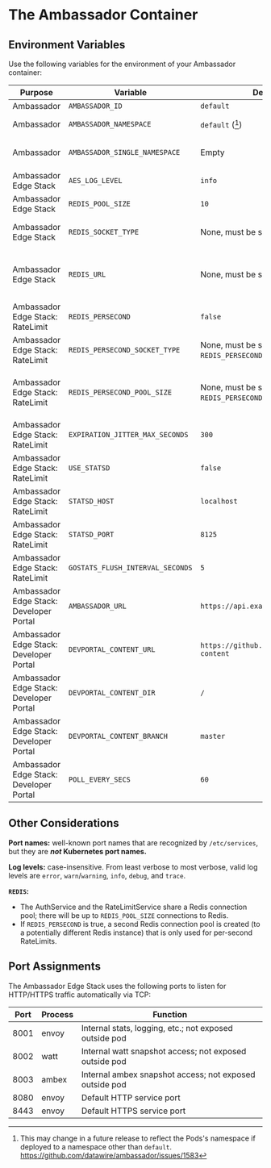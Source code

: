 # The Ambassador Container

## Environment Variables

Use the following variables for the environment of your Ambassador container:

| Purpose                                 | Variable                         | Default value                                     | Value type                                                                    |
|-----------------------------------------|----------------------------------|---------------------------------------------------|-------------------------------------------------------------------------------|
| Ambassador                              | `AMBASSADOR_ID`                  | `default`                                         | Plain string                                                                  |
| Ambassador                              | `AMBASSADOR_NAMESPACE`           | `default` ([^1])                                  | Kubernetes namespace                                                          |
| Ambassador                              | `AMBASSADOR_SINGLE_NAMESPACE`    | Empty                                             | Boolean; non-empty=true, empty=false                                          |
| Ambassador Edge Stack                   | `AES_LOG_LEVEL`                  | `info`                                            | Log level                                                                     |
| Ambassador Edge Stack                   | `REDIS_POOL_SIZE`                | `10`                                              | Integer                                                                       |
| Ambassador Edge Stack                   | `REDIS_SOCKET_TYPE`              | None, must be set manually                        | Go network such as `tcp` or `unix`; see [Go `net.Dial`][]                     |
| Ambassador Edge Stack                   | `REDIS_URL`                      | None, must be set manually                        | Go network address; for TCP this is a `host:port` pair; see [Go `net.Dial`][] |
| Ambassador Edge Stack: RateLimit        | `REDIS_PERSECOND`                | `false`                                           | Boolean; [Go `strconv.ParseBool`][]                                           |
| Ambassador Edge Stack: RateLimit        | `REDIS_PERSECOND_SOCKET_TYPE`    | None, must be set manually (if `REDIS_PERSECOND`) | Go network such as `tcp` or `unix`; see [Go `net.Dial`][]                     |
| Ambassador Edge Stack: RateLimit        | `REDIS_PERSECOND_POOL_SIZE`      | None, must be set manually (if `REDIS_PERSECOND`) | Go network address; for TCP this is a `host:port` pair; see [Go `net.Dial`][] |
| Ambassador Edge Stack: RateLimit        | `EXPIRATION_JITTER_MAX_SECONDS`  | `300`                                             | Integer                                                                       |
| Ambassador Edge Stack: RateLimit        | `USE_STATSD`                     | `false`                                           | Boolean; [Go `strconv.ParseBool`][]                                           |
| Ambassador Edge Stack: RateLimit        | `STATSD_HOST`                    | `localhost`                                       | Hostname                                                                      |
| Ambassador Edge Stack: RateLimit        | `STATSD_PORT`                    | `8125`                                            | Integer                                                                       |
| Ambassador Edge Stack: RateLimit        | `GOSTATS_FLUSH_INTERVAL_SECONDS` | `5`                                               | Integer                                                                       |
| Ambassador Edge Stack: Developer Portal | `AMBASSADOR_URL`                 | `https://api.example.com`                         | URL                                                                           |
| Ambassador Edge Stack: Developer Portal | `DEVPORTAL_CONTENT_URL`          | `https://github.com/datawire/devportal-content`   | git-remote URL                                                                |
| Ambassador Edge Stack: Developer Portal | `DEVPORTAL_CONTENT_DIR`          | `/`                                               | Rooted Git directory                                                          |
| Ambassador Edge Stack: Developer Portal | `DEVPORTAL_CONTENT_BRANCH`       | `master`                                          | Git branch name                                                               |
| Ambassador Edge Stack: Developer Portal | `POLL_EVERY_SECS`                | `60`                                              | Integer                                                                       |

## Other Considerations

**Port names:** well-known port names that are recognized by `/etc/services`, but they are ***not* Kubernetes port names.**

**Log levels:** case-insensitive. From least verbose to most verbose, valid log levels are `error`, `warn`/`warning`, `info`, `debug`, and `trace`.

**`REDIS`:**

* The AuthService and the RateLimitService share a Redis connection pool; there will be up to `REDIS_POOL_SIZE` connections to Redis.
* If `REDIS_PERSECOND` is true, a second Redis connection pool is created (to a potentially different Redis instance) that is only used for per-second RateLimits.

[^1]: This may change in a future release to reflect the Pods's
    namespace if deployed to a namespace other than `default`.
    https://github.com/datawire/ambassador/issues/1583

[Go `net.Dial`]: https://golang.org/pkg/net/#Dial
[Go `strconv.ParseBool`]: https://golang.org/pkg/strconv/#ParseBool

## Port Assignments

The Ambassador Edge Stack uses the following ports to listen for HTTP/HTTPS traffic automatically via TCP:

| Port	| Process | Function |
| ----- | ------- | -------- |
| 8001	| envoy	  | Internal stats, logging, etc.; not exposed outside pod |
| 8002	| watt	  | Internal watt snapshot access; not exposed outside pod |
| 8003	| ambex	  | Internal ambex snapshot access; not exposed outside pod |
| 8080	| envoy	  | Default HTTP service port |
| 8443	| envoy	  | Default HTTPS service port |



